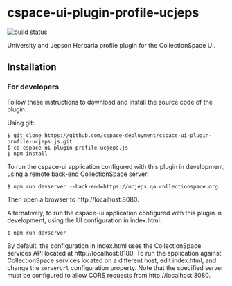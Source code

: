 # cspace-ui-plugin-profile-ucjeps

[![build status](https://travis-ci.org/collectionspace/cspace-ui-plugin-profile-ucjeps.js.svg?branch=master)](https://travis-ci.org/collectionspace/cspace-ui-plugin-profile-ucjeps.js)

University and Jepson Herbaria profile plugin for the CollectionSpace UI.

## Installation

### For developers

Follow these instructions to download and install the source code of the plugin.

Using git:

```
$ git clone https://github.com/cspace-deployment/cspace-ui-plugin-profile-ucjeps.js.git
$ cd cspace-ui-plugin-profile-ucjeps.js
$ npm install
```

To run the cspace-ui application configured with this plugin in development, using a remote
back-end CollectionSpace server:

```
$ npm run devserver --back-end=https://ucjeps.qa.collectionspace.org
```

Then open a browser to http://localhost:8080.

Alternatively, to run the cspace-ui application configured with this plugin in development, using
the UI configuration in index.html:

```
$ npm run devserver
```

By default, the configuration in index.html uses the CollectionSpace services API located at
http://localhost:8180. To run the application against CollectionSpace services located on a
different host, edit index.html, and change the `serverUrl` configuration property. Note that the
specified server must be configured to allow CORS requests from http://localhost:8080.
